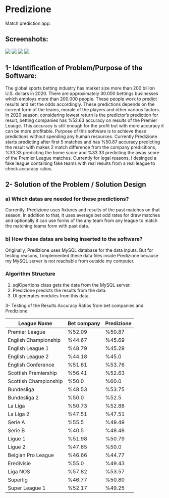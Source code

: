 
# Predizione

Match prediction app.

## Screenshots:
![](https://github.com/Nashiria/Flutter/blob/main/Project/screenshots/screenshot1.PNG)
![](https://github.com/Nashiria/Flutter/blob/main/Project/screenshots/screenshot2.PNG)
![](https://github.com/Nashiria/Flutter/blob/main/Project/screenshots/screenshot3.PNG)
![](https://github.com/Nashiria/Flutter/blob/main/Project/screenshots/screenshot4.PNG)

## 1-	Identification of Problem/Purpose of the Software:

The global sports betting industry has market size more than 200 billion U.S. dollars in 2020. There are approximately 30.000 bettings businesses which employs more than 200.000 people. These people work to predict results and set the odds accordingly. These predictions depends on the current form of the teams, morale of the players and other various factors. In 2020 season, considering lowest return is the predictor’s prediction for result, betting companies has %52.63 accuracy on results of the Premier Leauge. This accuracy is still enough for the profit but with more accuracy it can be more profitable. Purpose of this software is to achieve these predictions without spending any human resources. Currently Predizione starts predicting after first 5 matches and has %50.87 accuracy predicting the result with makes 2 match difference from the company predicitions, %33.33 predicting the home score and %33.33 predicting the away score of the Premier League matches. Currently for legal reasons, I desinged a fake league containing fake teams with real results from a real league to check accuracy ratios.

## 2-	Solution of the Problem / Solution Design

### a)	Which datas are needed for these predictions?

Currently, Predizione uses fixtures and results of the past matches on that season. In addition to that, it uses average bet odd rates for draw matches and optionally it can use forms of the any team from any league to match the matching teams form with past data.

### b)	How these datas are being inserted to the software?

Originally, Predizione uses MySQL database for the data inputs. But for testing reasons, I implemented these data files inside Predizione because my MySQL server is not reachable from outside my computer. 

###  Algorithm Structure
1.	sqlOpertions class gets the data from the MySQL server.
2.	Predizione predicts the results from the data.
3.	UI generates modules from this data.


3- Testing of the Results
Accuracy Ratios from bet companies and Predizione:

| League Name |	Bet company |	Predizione |
|---|---|---|
|Premier League|	%52.09|	%50.87|
|English Championship|	%44.67|	%45.69|
|English League 1|	%48.79|	%45.29|
|English League 2|	%44.18|	%45.0|
|English Conference|	%51.61|	%53.76|
|Scottish Premiership|	%56.41|	%52.63|
|Scottish Championship|	%50.0|	%60.0|
|Bundesliga|	%48.53|	%53.75|
|Bundesliga 2|	%50.0|	%52.5|
|La Liga|	%50.73|	%52.88|
|La Liga 2|	%47.51|	%47.51|
|Serie A|	%55.5|	%49.49|
|Serie B|	%40.5|	%48.48|
|Ligue 1|	%51.98|	%50.79|
|Ligue 2|	%47.65|	%50.0|
|Belgian Pro League|	%46.66|	%44.77|
|Eredivisie|	%55.0|	%49.43|
|Liga NOS|	%57.82|	%53.57|
|Superlig|	%46.77|	%50.80|
|Super League 1|	%52.17|	%49.25|




